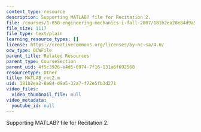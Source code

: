 ```yaml
---
content_type: resource
description: Supporting MATLAB? file for Recitation 2.
file: /courses/1-050-engineering-mechanics-i-fall-2007/181b2ea28e84d9a532a7f72e5fb3d271_MATLAB_rec2.m
file_size: 1117
file_type: text/plain
learning_resource_types: []
license: https://creativecommons.org/licenses/by-nc-sa/4.0/
ocw_type: OCWFile
parent_title: Related Resources
parent_type: CourseSection
parent_uid: 4f5c3926-e4d5-6974-7f16-131a6f692568
resourcetype: Other
title: MATLAB_rec2.m
uid: 181b2ea2-8e84-d9a5-32a7-f72e5fb3d271
video_files:
  video_thumbnail_file: null
video_metadata:
  youtube_id: null
---
```

Supporting MATLAB? file for Recitation 2.